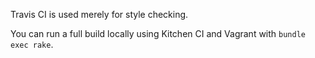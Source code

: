Travis CI is used merely for style checking.

You can run a full build locally using Kitchen CI and Vagrant with `bundle exec rake`.
